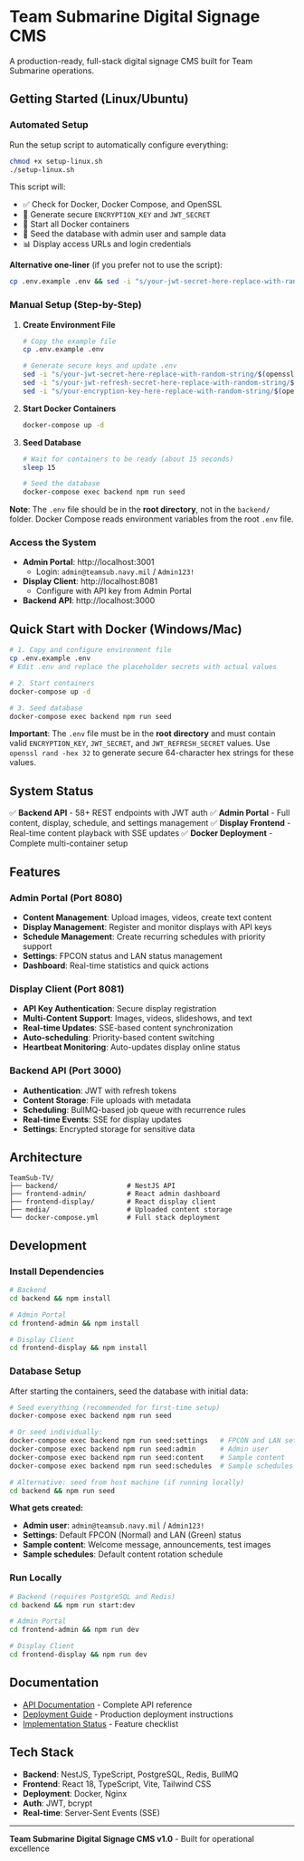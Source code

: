 # Team Submarine Digital Signage CMS

A production-ready, full-stack digital signage CMS built for Team Submarine operations.

## Getting Started (Linux/Ubuntu)

### Automated Setup

Run the setup script to automatically configure everything:

```bash
chmod +x setup-linux.sh
./setup-linux.sh
```

This script will:
- ✅ Check for Docker, Docker Compose, and OpenSSL
- 🔐 Generate secure `ENCRYPTION_KEY` and `JWT_SECRET`
- 🐳 Start all Docker containers
- 🌱 Seed the database with admin user and sample data
- 📊 Display access URLs and login credentials

**Alternative one-liner** (if you prefer not to use the script):
```bash
cp .env.example .env && sed -i "s/your-jwt-secret-here-replace-with-random-string/$(openssl rand -hex 32)/" .env && sed -i "s/your-jwt-refresh-secret-here-replace-with-random-string/$(openssl rand -hex 32)/" .env && sed -i "s/your-encryption-key-here-replace-with-random-string/$(openssl rand -hex 32)/" .env && docker-compose up -d && sleep 15 && docker-compose exec -T backend npm run seed
```

### Manual Setup (Step-by-Step)

1. **Create Environment File**
   ```bash
   # Copy the example file
   cp .env.example .env

   # Generate secure keys and update .env
   sed -i "s/your-jwt-secret-here-replace-with-random-string/$(openssl rand -hex 32)/" .env
   sed -i "s/your-jwt-refresh-secret-here-replace-with-random-string/$(openssl rand -hex 32)/" .env
   sed -i "s/your-encryption-key-here-replace-with-random-string/$(openssl rand -hex 32)/" .env
   ```

2. **Start Docker Containers**
   ```bash
   docker-compose up -d
   ```

3. **Seed Database**
   ```bash
   # Wait for containers to be ready (about 15 seconds)
   sleep 15

   # Seed the database
   docker-compose exec backend npm run seed
   ```

**Note**: The `.env` file should be in the **root directory**, not in the `backend/` folder. Docker Compose reads environment variables from the root `.env` file.

### Access the System

- **Admin Portal**: http://localhost:3001
  - Login: `admin@teamsub.navy.mil` / `Admin123!`
- **Display Client**: http://localhost:8081
  - Configure with API key from Admin Portal
- **Backend API**: http://localhost:3000

## Quick Start with Docker (Windows/Mac)

```bash
# 1. Copy and configure environment file
cp .env.example .env
# Edit .env and replace the placeholder secrets with actual values

# 2. Start containers
docker-compose up -d

# 3. Seed database
docker-compose exec backend npm run seed
```

**Important**: The `.env` file must be in the **root directory** and must contain valid `ENCRYPTION_KEY`, `JWT_SECRET`, and `JWT_REFRESH_SECRET` values. Use `openssl rand -hex 32` to generate secure 64-character hex strings for these values.

## System Status

✅ **Backend API** - 58+ REST endpoints with JWT auth
✅ **Admin Portal** - Full content, display, schedule, and settings management
✅ **Display Frontend** - Real-time content playback with SSE updates
✅ **Docker Deployment** - Complete multi-container setup

## Features

### Admin Portal (Port 8080)
- **Content Management**: Upload images, videos, create text content
- **Display Management**: Register and monitor displays with API keys
- **Schedule Management**: Create recurring schedules with priority support
- **Settings**: FPCON status and LAN status management
- **Dashboard**: Real-time statistics and quick actions

### Display Client (Port 8081)
- **API Key Authentication**: Secure display registration
- **Multi-Content Support**: Images, videos, slideshows, and text
- **Real-time Updates**: SSE-based content synchronization
- **Auto-scheduling**: Priority-based content switching
- **Heartbeat Monitoring**: Auto-updates display online status

### Backend API (Port 3000)
- **Authentication**: JWT with refresh tokens
- **Content Storage**: File uploads with metadata
- **Scheduling**: BullMQ-based job queue with recurrence rules
- **Real-time Events**: SSE for display updates
- **Settings**: Encrypted storage for sensitive data

## Architecture

```
TeamSub-TV/
├── backend/                 # NestJS API
├── frontend-admin/          # React admin dashboard
├── frontend-display/        # React display client
├── media/                   # Uploaded content storage
└── docker-compose.yml       # Full stack deployment
```

## Development

### Install Dependencies

```bash
# Backend
cd backend && npm install

# Admin Portal
cd frontend-admin && npm install

# Display Client
cd frontend-display && npm install
```

### Database Setup

After starting the containers, seed the database with initial data:

```bash
# Seed everything (recommended for first-time setup)
docker-compose exec backend npm run seed

# Or seed individually:
docker-compose exec backend npm run seed:settings   # FPCON and LAN settings
docker-compose exec backend npm run seed:admin      # Admin user
docker-compose exec backend npm run seed:content    # Sample content
docker-compose exec backend npm run seed:schedules  # Sample schedules

# Alternative: seed from host machine (if running locally)
cd backend && npm run seed
```

**What gets created:**
- **Admin user**: `admin@teamsub.navy.mil` / `Admin123!`
- **Settings**: Default FPCON (Normal) and LAN (Green) status
- **Sample content**: Welcome message, announcements, test images
- **Sample schedules**: Default content rotation schedule

### Run Locally

```bash
# Backend (requires PostgreSQL and Redis)
cd backend && npm run start:dev

# Admin Portal
cd frontend-admin && npm run dev

# Display Client
cd frontend-display && npm run dev
```

## Documentation

- [API Documentation](backend/API_DOCUMENTATION.md) - Complete API reference
- [Deployment Guide](DEPLOYMENT_GUIDE.md) - Production deployment instructions
- [Implementation Status](IMPLEMENTATION_STATUS.md) - Feature checklist

## Tech Stack

- **Backend**: NestJS, TypeScript, PostgreSQL, Redis, BullMQ
- **Frontend**: React 18, TypeScript, Vite, Tailwind CSS
- **Deployment**: Docker, Nginx
- **Auth**: JWT, bcrypt
- **Real-time**: Server-Sent Events (SSE)

---

**Team Submarine Digital Signage CMS v1.0** - Built for operational excellence
